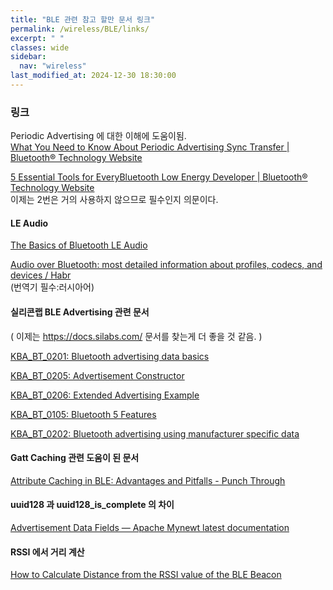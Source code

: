 ```yaml
---
title: "BLE 관련 참고 할만 문서 링크"
permalink: /wireless/BLE/links/
excerpt: " "
classes: wide
sidebar:
  nav: "wireless"
last_modified_at: 2024-12-30 18:30:00
---
```

  
### 링크  
  
Periodic Advertising 에 대한 이해에 도움이됨.  
[What You Need to Know About Periodic Advertising Sync Transfer | Bluetooth® Technology Website](https://www.bluetooth.com/blog/periodic-advertising-sync-transfer/)  
  
[5 Essential Tools for EveryBluetooth Low Energy Developer | Bluetooth® Technology Website](https://www.bluetooth.com/blog/4-essential-tools-for-every-bluetooth-low-energy-developer/?_ga=2.192506729.236948735.1523520835-735861690.1511862888)  
이제는 2번은 거의 사용하지 않으므로 필수인지 의문이다.  

#### LE Audio  

[The Basics of Bluetooth LE Audio](https://www.maximintegrated.com/en/design/technical-documents/app-notes/7/7342.html)  
  
[Audio over Bluetooth: most detailed information about profiles, codecs, and devices / Habr](https://habr.com/ru/articles/427997/)  
(번역기 필수:러시아어)  

#### 실리콘랩 BLE Advertising 관련 문서  

( 이제는 https://docs.silabs.com/ 문서를 찾는게 더 좋을 것 같음. )  

[KBA_BT_0201: Bluetooth advertising data basics](https://www.silabs.com/community/wireless/bluetooth/knowledge-base.entry.html/2017/02/10/bluetooth_advertisin-hGsf)  
  
[KBA_BT_0205: Advertisement Constructor](https://www.silabs.com/community/wireless/bluetooth/knowledge-base.entry.html/2018/04/23/advertisement_constr-dpRk)  
  
[KBA_BT_0206: Extended Advertising Example](https://www.silabs.com/community/wireless/bluetooth/knowledge-base.entry.html/2018/08/10/extended_advertising-aEID)  
  
[KBA_BT_0105: Bluetooth 5 Features](https://www.silabs.com/community/wireless/bluetooth/knowledge-base.entry.html/2017/05/22/bluetooth_5_features-Hu9N)  
  
[KBA_BT_0202: Bluetooth advertising using manufacturer specific data](https://www.silabs.com/community/wireless/bluetooth/knowledge-base.entry.html/2017/11/14/bluetooth_advertisin-zCHh)  
  

#### Gatt Caching 관련 도움이 된 문서  

[Attribute Caching in BLE: Advantages and Pitfalls - Punch Through](https://punchthrough.com/attribute-caching-in-ble-advantages-and-pitfalls/)  

#### uuid128  과 uuid128_is_complete 의 차이  

[Advertisement Data Fields — Apache Mynewt latest documentation](https://mynewt.apache.org/latest/network/btshell/btshell_advdata.html)  

#### RSSI 에서 거리 계산   

[How to Calculate Distance from the RSSI value of the BLE Beacon](https://iotandelectronics.wordpress.com/2016/10/07/how-to-calculate-distance-from-the-rssi-value-of-the-ble-beacon/)  

